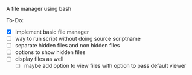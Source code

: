 A file manager using bash

To-Do:
- [x] Implement basic file manager
- [ ] way to run script without doing source scriptname
- [ ] separate hidden files and non hidden files
- [ ] options to show hidden files
- [ ] display files as well 
    - [ ] maybe add option to view files with option to pass default viewer

